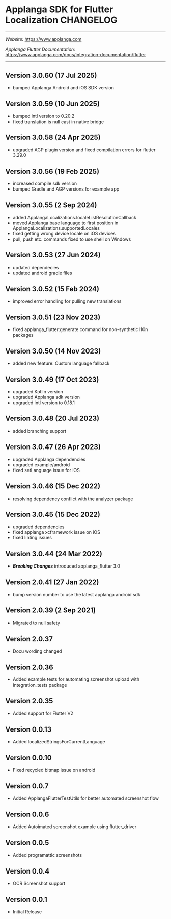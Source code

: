 # Applanga SDK for Flutter Localization CHANGELOG
***
*Website:* https://www.applanga.com

*Applanga Flutter Documentation:* https://www.applanga.com/docs/integration-documentation/flutter
***

## Version 3.0.60 (17 Jul 2025) 
* bumped Applanga Android and iOS SDK version

## Version 3.0.59 (10 Jun 2025) 
* bumped intl version to 0.20.2
* fixed translation is null cast in native bridge

## Version 3.0.58 (24 Apr 2025) 
* upgraded AGP plugin version and fixed compilation errors for flutter 3.29.0

## Version 3.0.56 (19 Feb 2025) 
* increased compile sdk version
* bumped Gradle and AGP versions for example app

## Version 3.0.55 (2 Sep 2024) 
* added ApplangaLocalizations.localeListResolutionCallback
* moved Applanga base language to first position in ApplangaLocalizations.supportedLocales
* fixed getting wrong device locale on iOS devices
* pull, push etc. commands fixed to use shell on Windows

## Version 3.0.53 (27 Jun 2024) 
* updated dependecies
* updated android gradle files

## Version 3.0.52 (15 Feb 2024) 
* improved error handling for pulling new translations

## Version 3.0.51 (23 Nov 2023)
* fixed applanga_flutter:generate command for non-synthetic l10n packages

## Version 3.0.50 (14 Nov 2023) 
* added new feature: Custom language fallback

## Version 3.0.49 (17 Oct 2023) 
* upgraded Kotlin version
* upgraded Applanga sdk version
* upgraded intl version to 0.18.1

## Version 3.0.48 (20 Jul 2023) 
* added branching support

## Version 3.0.47 (26 Apr 2023) 
* upgraded Applanga dependencies
* upgraded example/android
* fixed setLanguage issue for iOS

## Version 3.0.46 (15 Dec 2022) 
* resolving dependency conflict with the analyzer package

## Version 3.0.45 (15 Dec 2022) 
* upgraded dependencies
* fixed applanga xcframework issue on iOS
* fixed linting issues

## Version 3.0.44 (24 Mar 2022) 
* ___Breaking Changes___ introduced applanga_flutter 3.0 

## Version 2.0.41 (27 Jan 2022) 
* bump version number to use the latest applanga android sdk 

## Version 2.0.39 (2 Sep 2021) 
* Migrated to null safety

## Version 2.0.37
* Docu wording changed

## Version 2.0.36
* Added example tests for automating screenshot upload with integration_tests package

## Version 2.0.35
* Added support for Flutter V2

## Version 0.0.13
* Added localizedStringsForCurrentLanguage

## Version 0.0.10
* Fixed recycled bitmap issue on android

## Version 0.0.7

* Added ApplangaFlutterTestUtils for better automated screenshot flow

## Version 0.0.6

* Added Autoimated screenshot example using flutter_driver

## Version 0.0.5

* Added programattic screenshots

## Version 0.0.4

* OCR Screenshot support


## Version 0.0.1

* Initial Release
